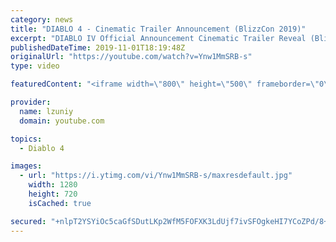 ```yaml
---
category: news
title: "DIABLO 4 - Cinematic Trailer Announcement (BlizzCon 2019)"
excerpt: "DIABLO IV Official Announcement Cinematic Trailer Reveal (BlizzCon 2019) SUBSCRIBE → https://goo.gl/wiBNvo #Diablo4 #DiabloIV subscribe for the latest ..."
publishedDateTime: 2019-11-01T18:19:48Z
originalUrl: "https://youtube.com/watch?v=Ynw1MmSRB-s"
type: video

featuredContent: "<iframe width=\"800\" height=\"500\" frameborder=\"0\" src=\"https://www.youtube.com/embed/Ynw1MmSRB-s\" allow=\"accelerometer; autoplay; encrypted-media; gyroscope; picture-in-picture\" allowfullscreen></iframe>"

provider:
  name: lzuniy
  domain: youtube.com

topics:
  - Diablo 4

images:
  - url: "https://i.ytimg.com/vi/Ynw1MmSRB-s/maxresdefault.jpg"
    width: 1280
    height: 720
    isCached: true

secured: "+nlpT2YSYiOc5caGfSDutLKp2WfM5FOFXK3LdUjf7ivSFOgkeHI7YCoZPd/8+OvflRdjMD5dnV0i/7oJkhbe/Gm2lG8kX3mtz0S5oAR4EeH4CcOpqdgicAk3unWDr9IHTpfTf2/22/5QkFR3mITsSvvpLb8heEEmS8W+znvuF5HN/oXq/L4mQuTWeM0X72d7ALbMI3kNVqxM3fDPATBYEnBUbUlGeDj2BqeYp81siyTH1pjgjcKyqS63C8Ee4lZKi+CyrYYoUyX521/iTekaUXm6X4egnIX5vS9DC84iFHLHj22Dnr94xCfWUbG3diczVTAM4Nktr/vJjItXCbdOceqcNscChw2Myssbpp875ZlTdiN/o0WEAb99nsvD3JJWwhpOvZBgZWAToE0VVLCNLro5zD+QGOneq77TgfM32bd2LEJ9w/LoIMf/BKEA9y08;AfCSgAhBE4nodxdRskz3+A=="
---
```


